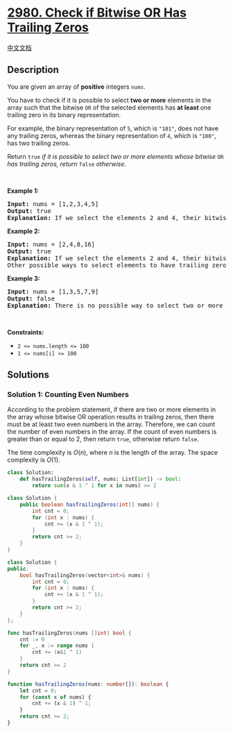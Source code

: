 # [2980. Check if Bitwise OR Has Trailing Zeros](https://leetcode.com/problems/check-if-bitwise-or-has-trailing-zeros)

[中文文档](/solution/2900-2999/2980.Check%20if%20Bitwise%20OR%20Has%20Trailing%20Zeros/README.md)

<!-- tags:Bit Manipulation,Array -->

## Description

<p>You are given an array of <strong>positive</strong> integers <code>nums</code>.</p>

<p>You have to check if it is possible to select <strong>two or more</strong> elements in the array such that the bitwise <code>OR</code> of the selected elements has <strong>at least </strong>one trailing zero in its binary representation.</p>

<p>For example, the binary representation of <code>5</code>, which is <code>&quot;101&quot;</code>, does not have any trailing zeros, whereas the binary representation of <code>4</code>, which is <code>&quot;100&quot;</code>, has two trailing zeros.</p>

<p>Return <code>true</code> <em>if it is possible to select two or more elements whose bitwise</em> <code>OR</code> <em>has trailing zeros, return</em> <code>false</code> <em>otherwise</em>.</p>

<p>&nbsp;</p>
<p><strong class="example">Example 1:</strong></p>

<pre>
<strong>Input:</strong> nums = [1,2,3,4,5]
<strong>Output:</strong> true
<strong>Explanation:</strong> If we select the elements 2 and 4, their bitwise OR is 6, which has the binary representation &quot;110&quot; with one trailing zero.
</pre>

<p><strong class="example">Example 2:</strong></p>

<pre>
<strong>Input:</strong> nums = [2,4,8,16]
<strong>Output:</strong> true
<strong>Explanation: </strong>If we select the elements 2 and 4, their bitwise OR is 6, which has the binary representation &quot;110&quot; with one trailing zero.
Other possible ways to select elements to have trailing zeroes in the binary representation of their bitwise OR are: (2, 8), (2, 16), (4, 8), (4, 16), (8, 16), (2, 4, 8), (2, 4, 16), (2, 8, 16), (4, 8, 16), and (2, 4, 8, 16).
</pre>

<p><strong class="example">Example 3:</strong></p>

<pre>
<strong>Input:</strong> nums = [1,3,5,7,9]
<strong>Output:</strong> false
<strong>Explanation:</strong> There is no possible way to select two or more elements to have trailing zeros in the binary representation of their bitwise OR.
</pre>

<p>&nbsp;</p>
<p><strong>Constraints:</strong></p>

<ul>
	<li><code>2 &lt;= nums.length &lt;= 100</code></li>
	<li><code>1 &lt;= nums[i] &lt;= 100</code></li>
</ul>

## Solutions

### Solution 1: Counting Even Numbers

According to the problem statement, if there are two or more elements in the array whose bitwise OR operation results in trailing zeros, then there must be at least two even numbers in the array. Therefore, we can count the number of even numbers in the array. If the count of even numbers is greater than or equal to $2$, then return `true`, otherwise return `false`.

The time complexity is $O(n)$, where $n$ is the length of the array. The space complexity is $O(1)$.

<!-- tabs:start -->

```python
class Solution:
    def hasTrailingZeros(self, nums: List[int]) -> bool:
        return sum(x & 1 ^ 1 for x in nums) >= 2
```

```java
class Solution {
    public boolean hasTrailingZeros(int[] nums) {
        int cnt = 0;
        for (int x : nums) {
            cnt += (x & 1 ^ 1);
        }
        return cnt >= 2;
    }
}
```

```cpp
class Solution {
public:
    bool hasTrailingZeros(vector<int>& nums) {
        int cnt = 0;
        for (int x : nums) {
            cnt += (x & 1 ^ 1);
        }
        return cnt >= 2;
    }
};
```

```go
func hasTrailingZeros(nums []int) bool {
	cnt := 0
	for _, x := range nums {
		cnt += (x&1 ^ 1)
	}
	return cnt >= 2
}
```

```ts
function hasTrailingZeros(nums: number[]): boolean {
    let cnt = 0;
    for (const x of nums) {
        cnt += (x & 1) ^ 1;
    }
    return cnt >= 2;
}
```

<!-- tabs:end -->

<!-- end -->
